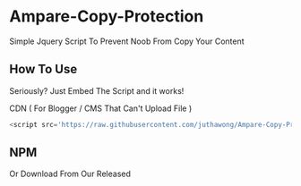 # Ampare-Copy-Protection
Simple Jquery Script To Prevent Noob From Copy Your Content

## How To Use
Seriously? Just Embed The Script and it works!


CDN ( For  Blogger / CMS That Can't Upload File )

```javascript
<script src='https://raw.githubusercontent.com/juthawong/Ampare-Copy-Protection/master/amparecopyprotection.js'></script>
```

## NPM



Or Download From Our Released
